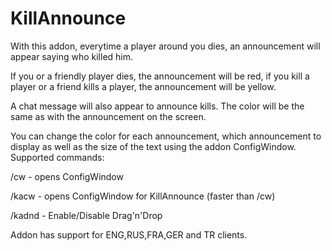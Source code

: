 # KillAnnounce
With this addon, everytime a player around you dies, an announcement will appear saying who killed him.

If you or a friendly player dies, the announcement will be red, if you kill a player or a friend kills a player, the announcement will be yellow.

A chat message will also appear to announce kills. The color will be the same as with the announcement on the screen.

You can change the color for each announcement, which announcement to display as well as the size of the text using the addon ConfigWindow. Supported commands:

/cw - opens ConfigWindow

/kacw - opens ConfigWindow for KillAnnounce (faster than /cw)

/kadnd - Enable/Disable Drag'n'Drop

Addon has support for ENG,RUS,FRA,GER and TR clients.
